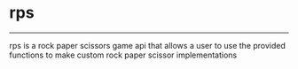 # rps
___

rps is a rock paper scissors game api that allows a user to use the provided functions to make custom rock paper scissor implementations